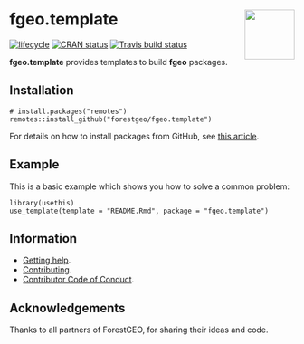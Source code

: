 
<!-- README.md is generated from README.Rmd. Please edit that file -->

# <img src="https://i.imgur.com/m8FNhQR.png" align="right" height=88 /> fgeo.template

[![lifecycle](https://img.shields.io/badge/lifecycle-experimental-orange.svg)](https://www.tidyverse.org/lifecycle/#experimental)
[![CRAN
status](https://www.r-pkg.org/badges/version/fgeo.template)](https://cran.r-project.org/package=fgeo.template)
[![Travis build
status](https://travis-ci.org/forestgeo/fgeo.template.svg?branch=master)](https://travis-ci.org/forestgeo/fgeo.template)

**fgeo.template** provides templates to build **fgeo** packages.

## Installation

    # install.packages("remotes")
    remotes::install_github("forestgeo/fgeo.template")

For details on how to install packages from GitHub, see [this
article](https://goo.gl/dQKEeg).

## Example

This is a basic example which shows you how to solve a common problem:

``` {r
library(usethis)
use_template(template = "README.Rmd", package = "fgeo.template")
```

## Information

  - [Getting help](SUPPORT.md).
  - [Contributing](CONTRIBUTING.md).
  - [Contributor Code of Conduct](CODE_OF_CONDUCT.md).

## Acknowledgements

Thanks to all partners of ForestGEO, for sharing their ideas and code.
